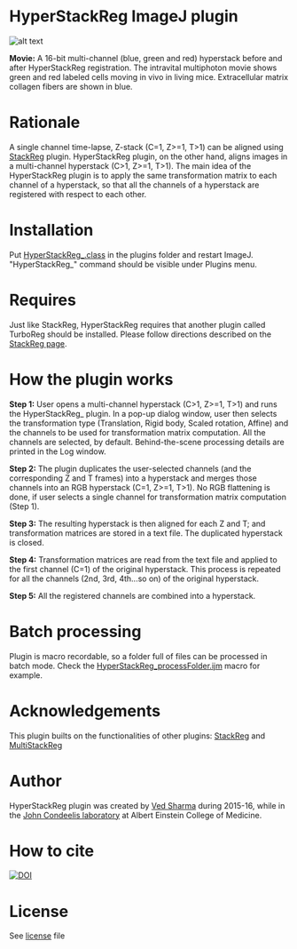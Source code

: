 # HyperStackReg ImageJ plugin

![alt text](https://github.com/ved-sharma/HyperStackReg/blob/master/Data/Example%20hyperstack%20-%20before%20vs%20after.gif "Example image")

**Movie:** A 16-bit multi-channel (blue, green and red) hyperstack before and after HyperStackReg registration. The intravital multiphoton movie shows green and red labeled cells moving in vivo in living mice. Extracellular matrix collagen fibers are shown in blue.

# Rationale
A single channel time-lapse, Z-stack (C=1, Z>=1, T>1) can be aligned using [StackReg](http://bigwww.epfl.ch/thevenaz/stackreg/) plugin. HyperStackReg plugin, on the other hand, aligns images in a multi-channel hyperstack (C>1, Z>=1, T>1). The main idea of the HyperStackReg plugin is to apply the same transformation matrix to each channel of a hyperstack, so that all the channels of a hyperstack are registered with respect to each other.

# Installation
Put <a href="https://github.com/ved-sharma/HyperStackReg/blob/master/HyperStackReg_.class" download>HyperStackReg_.class<a/> in the plugins folder and restart ImageJ. "HyperStackReg_" command should be visible under Plugins menu.

# Requires
Just like StackReg, HyperStackReg requires that another plugin called TurboReg should be installed. Please follow directions described on the [StackReg page](http://bigwww.epfl.ch/thevenaz/stackreg/).

# How the plugin works
**Step 1:** User opens a multi-channel hyperstack (C>1, Z>=1, T>1) and runs the HyperStackReg_ plugin. In a pop-up dialog window, user then selects the transformation type (Translation, Rigid body, Scaled rotation, Affine) and the channels to be used for transformation matrix computation. All the channels are selected, by default. Behind-the-scene processing details are printed in the Log window.

**Step 2:** The plugin duplicates the user-selected channels (and the corresponding Z and T frames) into a hyperstack and merges those channels into an RGB hyperstack (C=1, Z>=1, T>1). No RGB flattening is done, if user selects a single channel for transformation matrix computation (Step 1).

**Step 3:** The resulting hyperstack is then aligned for each Z and T; and transformation matrices are stored in a text file. The duplicated hyperstack is closed.

**Step 4:** Transformation matrices are read from the text file and applied to the first channel (C=1) of the original hyperstack. This process is repeated for all the channels (2nd, 3rd, 4th...so on) of the original hyperstack.

**Step 5:** All the registered channels are combined into a hyperstack.

# Batch processing
Plugin is macro recordable, so a folder full of files can be processed in batch mode. Check the [HyperStackReg_processFolder.ijm](https://github.com/ved-sharma/HyperStackReg/blob/master/HyperStackReg_processFolder.ijm) macro for example.

# Acknowledgements
This plugin builts on the functionalities of other plugins: [StackReg](http://bigwww.epfl.ch/thevenaz/stackreg/) and [MultiStackReg](http://bradbusse.net/downloads.html)

# Author
HyperStackReg plugin was created by [Ved Sharma](mailto:vedsharma@gmail.com) during 2015-16, while in the [John Condeelis laboratory](https://www.einstein.yu.edu/labs/john-condeelis/) at Albert Einstein College of Medicine.

# How to cite
[![DOI](https://zenodo.org/badge/DOI/10.5281/zenodo.2252521.svg)](https://doi.org/10.5281/zenodo.2252521)

# License
See [license](https://github.com/ved-sharma/HyperStackReg/blob/master/LICENSE) file

